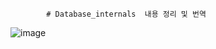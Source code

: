             # Database_internals  내용 정리 및 번역 
 
![image](https://github.com/sehyun-DBA/Database_internals/assets/160465819/379a5262-fd47-44fe-8fa4-4bdcd9d761c6)
  
  
 
